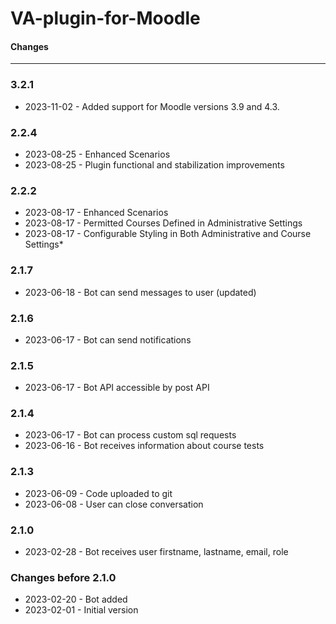 # VA-plugin-for-Moodle


#### Changes
-------

### 3.2.1
* 2023-11-02 - Added support for Moodle versions 3.9 and 4.3.

### 2.2.4
* 2023-08-25 - Enhanced Scenarios
* 2023-08-25 - Plugin functional and stabilization improvements
  
### 2.2.2

* 2023-08-17 - Enhanced Scenarios
* 2023-08-17 - Permitted Courses Defined in Administrative Settings
* 2023-08-17 - Configurable Styling in Both Administrative and Course Settings* 

### 2.1.7

* 2023-06-18 - Bot can send messages to user (updated)

### 2.1.6

* 2023-06-17 - Bot can send notifications


### 2.1.5

* 2023-06-17 - Bot API accessible by post API

### 2.1.4

* 2023-06-17 - Bot can process custom sql requests
* 2023-06-16 - Bot receives information about course tests 


### 2.1.3

* 2023-06-09 - Code uploaded to git
* 2023-06-08 - User can close conversation
   
### 2.1.0

* 2023-02-28 - Bot receives user firstname, lastname, email, role

### Changes before 2.1.0

* 2023-02-20 - Bot added
* 2023-02-01 - Initial version
